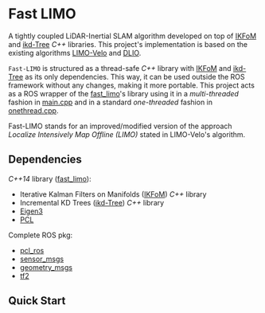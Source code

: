 # Fast LIMO

A tightly coupled LiDAR-Inertial SLAM algorithm developed on top of [IKFoM](https://github.com/hku-mars/IKFoM) and [ikd-Tree](https://github.com/hku-mars/ikd-Tree) _C++_ libraries. This project's implementation is based on the existing algorithms [LIMO-Velo](https://github.com/Huguet57/LIMO-Velo) and [DLIO](https://github.com/vectr-ucla/direct_lidar_inertial_odometry).

`Fast-LIMO` is structured as a thread-safe _C++_ library with [IKFoM](include/IKFoM/) and [ikd-Tree](include/ikd-Tree/) as its only dependencies. This way, it can be used outside the ROS framework without any changes, making it more portable. This project acts as a ROS wrapper of the [fast_limo](include/fast_limo/)'s library using it in a _multi-threaded_ fashion in [main.cpp](src/main.cpp) and in a standard _one-threaded_ fashion in [onethread.cpp](src/onethread.cpp).

Fast-LIMO stands for an improved/modified version of the approach _Localize Intensively Map Offline (LIMO)_ stated in LIMO-Velo's algorithm. 

## Dependencies
_C++14_ library ([fast_limo](include/fast_limo/)):
- Iterative Kalman Filters on Manifolds ([IKFoM](include/IKFoM/)) _C++_ library
- Incremental KD Trees ([ikd-Tree](include/ikd-Tree/)) _C++_ library
- [Eigen3](https://eigen.tuxfamily.org/index.php?title=Main_Page)
- [PCL](https://pointclouds.org/)

Complete ROS pkg:
- [pcl_ros](http://wiki.ros.org/pcl_ros)
- [sensor_msgs](http://wiki.ros.org/sensor_msgs)
- [geometry_msgs](http://wiki.ros.org/geometry_msgs)
- [tf2](https://wiki.ros.org/tf2)

## Quick Start
